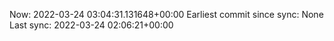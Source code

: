 Now: 2022-03-24 03:04:31.131648+00:00 Earliest commit since sync: None Last sync: 2022-03-24 02:06:21+00:00
